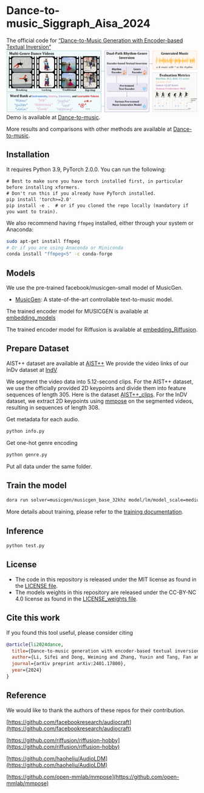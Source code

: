 # Dance-to-music_Siggraph_Aisa_2024
The official code for [“Dance-to-Music Generation with Encoder-based Textual Inversion“](https://arxiv.org/abs/2401.17800)
![Teaser](./teaser.png)
Demo is available at [Dance-to-music](https://youtu.be/y2pG2S5xDLY).

More results and comparisons with other methods are available at [Dance-to-music](https://lsfhuihuiff.github.io/dance2music.github.io/). 
## Installation
It requires Python 3.9, PyTorch 2.0.0. You can run the following:

```shell
# Best to make sure you have torch installed first, in particular before installing xformers.
# Don't run this if you already have PyTorch installed.
pip install 'torch>=2.0'
pip install -e .  # or if you cloned the repo locally (mandatory if you want to train).
```

We also recommend having `ffmpeg` installed, either through your system or Anaconda:
```bash
sudo apt-get install ffmpeg
# Or if you are using Anaconda or Miniconda
conda install "ffmpeg<5" -c conda-forge
```

## Models
We use the pre-trained facebook/musicgen-small model of MusicGen.
* [MusicGen](./docs/MUSICGEN.md): A state-of-the-art controllable text-to-music model.

The trained encoder model for MUSICGEN is available at [embedding_models](https://drive.google.com/file/d/1MdIw2syjppTfsFrqM4_0tkf0mDylbH33/view?usp=sharing)

The trained encoder model for Riffusion is available at [embedding_Riffusion](https://drive.google.com/file/d/1d0E5DeDcWxP6DtPAu4rL7JiLoVcnKdrs/view?usp=sharing).


## Prepare Dataset
AIST++ dataset are available at [AIST++](https://google.github.io/aistplusplus_dataset/download.html)
We provide the video links of our InDv dataset at [IndV](https://drive.google.com/file/d/1UlhzJ6a7Xox5ebTu74ZNb5jCK6yK2RwQ/view?usp=drive_link)

We segment the video data into 5.12-second clips. For the AIST++ dataset, we use the officially provided 2D keypoints and divide them into feature sequences of length 305. Here is the dataset [AIST++_clips](https://drive.google.com/drive/folders/1h02WhJtA4hzsVMeWinTqXYeoHN16waIz?usp=sharing). For the InDV dataset, we extract 2D keypoints using [mmpose](https://github.com/open-mmlab/mmpose) on the segmented videos, resulting in sequences of length 308.

Get metadata for each audio.
```bash
python info.py
```
Get one-hot genre encoding
```bash
python genre.py
```
Put all data under the same folder.
## Train the model

```bash
dora run solver=musicgen/musicgen_base_32khz model/lm/model_scale=medium continue_from=/path/to/pretrained/model conditioner=text2music
```
More details about training, please refer to
the [training documentation](./docs/TRAINING.md).

## Inference
```bash
python test.py
```
## License
* The code in this repository is released under the MIT license as found in the [LICENSE file](LICENSE).
* The models weights in this repository are released under the CC-BY-NC 4.0 license as found in the [LICENSE_weights file](LICENSE_weights).

## Cite this work

If you found this tool useful, please consider citing
```bibtex
@article{li2024dance,
  title={Dance-to-music generation with encoder-based textual inversion of diffusion models},
  author={Li, Sifei and Dong, Weiming and Zhang, Yuxin and Tang, Fan and Ma, Chongyang and Deussen, Oliver and Lee, Tong-Yee and Xu, Changsheng},
  journal={arXiv preprint arXiv:2401.17800},
  year={2024}
}
```

## Reference
We would like to thank the authors of these repos for their contribution.

[https://github.com/facebookresearch/audiocraft](https://github.com/facebookresearch/audiocraft)

[https://github.com/riffusion/riffusion-hobby](https://github.com/riffusion/riffusion-hobby)

[https://github.com/haoheliu/AudioLDM](https://github.com/haoheliu/AudioLDM)

[https://github.com/open-mmlab/mmpose](https://github.com/open-mmlab/mmpose)


